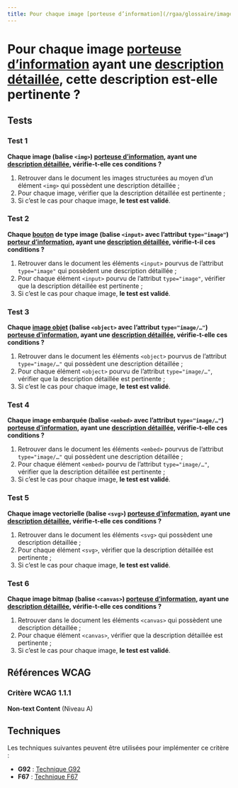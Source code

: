 ```yaml
---
title: Pour chaque image [porteuse d’information](/rgaa/glossaire/image-porteuse-d-information) ayant une [description détaillée](/rgaa/glossaire/description-detaillee-image), cette description est-elle pertinente ?
---
```


# Pour chaque image [porteuse d’information](/rgaa/glossaire/image-porteuse-d-information) ayant une [description détaillée](/rgaa/glossaire/description-detaillee-image), cette description est-elle pertinente ?



## Tests

### Test 1

**Chaque image (balise `<img>`) [porteuse d’information](/rgaa/glossaire/image-porteuse-d-information), ayant une [description détaillée](/rgaa/glossaire/description-detaillee-image), vérifie-t-elle ces conditions ?**

1. Retrouver dans le document les images structurées au moyen d’un élément `<img>` qui possèdent une description détaillée ;
2. Pour chaque image, vérifier que la description détaillée est pertinente ;
3. Si c’est le cas pour chaque image, **le test est validé**.

### Test 2

**Chaque [bouton](/rgaa/glossaire/bouton-formulaire) de type image (balise `<input>` avec l’attribut `type="image"`) [porteur d’information](/rgaa/glossaire/image-porteuse-d-information), ayant une [description détaillée](/rgaa/glossaire/description-detaillee-image), vérifie-t-il ces conditions ?**

1. Retrouver dans le document les éléments `<input>` pourvus de l’attribut `type="image"` qui possèdent une description détaillée ;
2. Pour chaque élément `<input>` pourvu de l’attribut `type="image"`, vérifier que la description détaillée est pertinente ;
3. Si c’est le cas pour chaque image, **le test est validé**.

### Test 3

**Chaque [image objet](/rgaa/glossaire/image-objet) (balise `<object>` avec l’attribut `type="image/…"`) [porteuse d’information](/rgaa/glossaire/image-porteuse-d-information), ayant une [description détaillée](/rgaa/glossaire/description-detaillee-image), vérifie-t-elle ces conditions ?**

1. Retrouver dans le document les éléments `<object>` pourvus de l’attribut `type="image/…"` qui possèdent une description détaillée ;
2. Pour chaque élément `<object>` pourvu de l’attribut `type="image/…"`, vérifier que la description détaillée est pertinente ;
3. Si c’est le cas pour chaque image, **le test est validé**.

### Test 4

**Chaque image embarquée (balise `<embed>` avec l’attribut `type="image/…"`) [porteuse d’information](/rgaa/glossaire/image-porteuse-d-information), ayant une [description détaillée](/rgaa/glossaire/description-detaillee-image), vérifie-t-elle ces conditions ?**

1. Retrouver dans le document les éléments `<embed>` pourvus de l’attribut `type="image/…"` qui possèdent une description détaillée ;
2. Pour chaque élément `<embed>` pourvu de l’attribut `type="image/…"`, vérifier que la description détaillée est pertinente ;
3. Si c’est le cas pour chaque image, **le test est validé**.

### Test 5

**Chaque image vectorielle (balise `<svg>`) [porteuse d’information](/rgaa/glossaire/image-porteuse-d-information), ayant une [description détaillée](/rgaa/glossaire/description-detaillee-image), vérifie-t-elle ces conditions ?**

1. Retrouver dans le document les éléments `<svg>` qui possèdent une description détaillée ;
2. Pour chaque élément `<svg>`, vérifier que la description détaillée est pertinente ;
3. Si c’est le cas pour chaque image, **le test est validé**.

### Test 6

**Chaque image bitmap (balise `<canvas>`) [porteuse d’information](/rgaa/glossaire/image-porteuse-d-information), ayant une [description détaillée](/rgaa/glossaire/description-detaillee-image), vérifie-t-elle ces conditions ?**

1. Retrouver dans le document les éléments `<canvas>` qui possèdent une description détaillée ;
2. Pour chaque élément `<canvas>`, vérifier que la description détaillée est pertinente ;
3. Si c’est le cas pour chaque image, **le test est validé**.



## Références WCAG

### Critère WCAG 1.1.1

**Non-text Content** (Niveau A)



## Techniques

Les techniques suivantes peuvent être utilisées pour implémenter ce critère :

- **G92** : [Technique G92](https://www.w3.org/WAI/WCAG21/Techniques/html/G92)
- **F67** : [Technique F67](https://www.w3.org/WAI/WCAG21/Techniques/html/F67)
